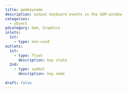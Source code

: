 ```yaml
---
title: gemkeyname
description: output keyboard events in the GEM window
categories:
  - object
pdcategory: Gem, Graphics
inlets:
  1st:
    - type: non-used
outlets:
  1st:
    - type: float
      description: key state
  2nd:
    - type: symbol
      description: key name
    
draft: false
---
```

